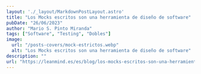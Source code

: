```yaml
---
layout: './_layout/MarkdownPostLayout.astro'
title: "Los Mocks escritos son una herramienta de diseño de software"
pubDate: "26/06/2023"
author: "Mario S. Pinto Miranda"
tags: ["Software", "Testing", "Dobles"]
image: 
  url: "/posts-covers/mock-estrictos.webp"
  alt: "Los Mocks escritos son una herramienta de diseño de software"
description: ""
url: "https://leanmind.es/es/blog/los-mocks-escritos-son-una-herramienta-de-diseno-de-software/"
---
```




